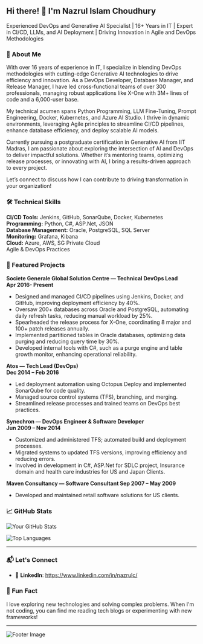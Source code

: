 ## Hi there! 👋 I'm Nazrul Islam Choudhury  </br>
Experienced DevOps and Generative AI Specialist | 16+ Years in IT | Expert in CI/CD, LLMs, and AI Deployment | Driving Innovation in Agile and DevOps Methodologies

### 🚀 About Me

With over 16 years of experience in IT, I specialize in blending DevOps methodologies with cutting-edge Generative AI technologies to drive efficiency and innovation. As a DevOps Developer, Database Manager, and Release Manager, I have led cross-functional teams of over 300 professionals, managing robust applications like X-One with 3M+ lines of code and a 6,000-user base. </br>

My technical acumen spans Python Programming, LLM Fine-Tuning, Prompt Engineering, Docker, Kubernetes, and Azure AI Studio. I thrive in dynamic environments, leveraging Agile principles to streamline CI/CD pipelines, enhance database efficiency, and deploy scalable AI models. </br>

Currently pursuing a postgraduate certification in Generative AI from IIT Madras, I am passionate about exploring the intersection of AI and DevOps to deliver impactful solutions. Whether it’s mentoring teams, optimizing release processes, or innovating with AI, I bring a results-driven approach to every project. </br>

Let’s connect to discuss how I can contribute to driving transformation in your organization!  </br>

### 🛠️ Technical Skills

**CI/CD Tools:** Jenkins, GitHub, SonarQube, Docker, Kubernetes </br>
**Programming:** Python, C#, ASP.Net, JSON </br>
**Database Management:** Oracle, PostgreSQL, SQL Server </br>
**Monitoring:** Grafana, Kibana </br>
**Cloud:** Azure, AWS, SG Private Cloud </br>
Agile & DevOps Practices </br>

### 🌟 Featured Projects

**Societe Generale Global Solution Centre — Technical DevOps Lead </br>
Apr 2016- Present** </br>
- Designed and managed CI/CD pipelines using Jenkins, Docker, and GitHub, improving deployment efficiency by 40%.
- Oversaw 200+ databases across Oracle and PostgreSQL, automating daily refresh tasks, reducing manual workload by 25%.
- Spearheaded the release process for X-One, coordinating 8 major and 100+ patch releases annually.
- Implemented partitioned tables in Oracle databases, optimizing data purging and reducing query time by 30%.
- Developed internal tools with C#, such as a purge engine and table growth monitor, enhancing operational reliability.
  
**Atos — Tech Lead (DevOps) </br>
Dec 2014 – Feb 2016** </br>
- Led deployment automation using Octopus Deploy and implemented SonarQube for code quality.
- Managed source control systems (TFS), branching, and merging.
- Streamlined release processes and trained teams on DevOps best practices.
  
**Synechron — DevOps Engineer & Software Developer </br>
Jun 2009 – Nov 2014** </br>

- Customized and administered TFS; automated build and deployment processes.
- Migrated systems to updated TFS versions, improving efficiency and reducing errors.
- Involved in development in C#, ASP.Net for SDLC project, Insurance domain and health care industries for US and Japan Clients.
  
**Maven Consultancy — Software Consultant 
Sep 2007 – May 2009**
- Developed and maintained retail software solutions for US clients.

### 📈 GitHub Stats

![Your GitHub Stats](https://github-readme-stats.vercel.app/api?username=YourUsername&show_icons=true&theme=radical)

![Top Languages](https://github-readme-stats.vercel.app/api/top-langs/?username=YourUsername&layout=compact&theme=radical)

---

### 📬 Let's Connect

- 💼 **LinkedIn**: https://www.linkedin.com/in/nazrulc/

### 📢 Fun Fact
I love exploring new technologies and solving complex problems. When I'm not coding, you can find me reading tech blogs or experimenting with new frameworks!

---

![Footer Image](https://via.placeholder.com/1200x200?text=Thanks+for+visiting!)
